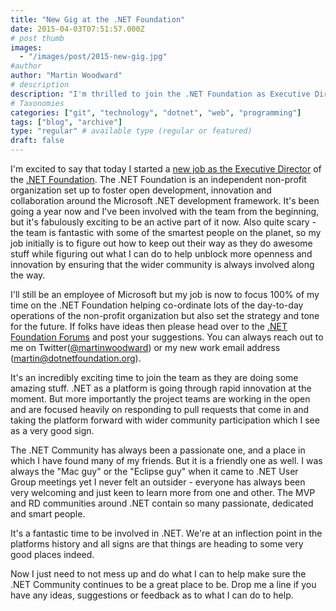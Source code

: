 ```yaml
---
title: "New Gig at the .NET Foundation"
date: 2015-04-03T07:51:57.000Z
# post thumb
images:
  - "/images/post/2015-new-gig.jpg"
#author
author: "Martin Woodward"
# description
description: "I'm thrilled to join the .NET Foundation as Executive Director, fostering innovation and collaboration in the vibrant .NET community."
# Taxonomies
categories: ["git", "technology", "dotnet", "web", "programming"]
tags: ["blog", "archive"]
type: "regular" # available type (regular or featured)
draft: false
---
```

I'm excited to say that today I started a [new job as the Executive Director](http://www.dotnetfoundation.org/blog/net-foundation-welcomes-executive-director-martin-woodward) of the [.NET Foundation](http://dotnetfoundation.org).  The .NET Foundation is an independent non-profit organization set up to foster open development, innovation and collaboration around the Microsoft .NET development framework. It's been going a year now and I've been involved with the team from the beginning, but it's fabulously exciting to be an active part of it now. Also quite scary - the team is fantastic with some of the smartest people on the planet, so my job initially is to figure out how to keep out their way as they do awesome stuff while figuring out what I can do to help unblock more openness and innovation by ensuring that the wider community is always involved along the way.

I'll still be an employee of Microsoft but my job is now to focus 100% of my time on the .NET Foundation helping co-ordinate lots of the day-to-day operations of the non-profit organization but also set the strategy and tone for the future. If folks have ideas then please head over to the [.NET Foundation Forums](http://forums.dotnetfoundation.org/) and post your suggestions. You can always reach out to me on Twitter([@martinwoodward](http://twitter.com/martinwoodward)) or my new work email address ([martin@dotnetfoundation.org](mailto:martin@dotnetfoundation.org)).

It's an incredibly exciting time to join the team as they are doing some amazing stuff. .NET as a platform is going through rapid innovation at the moment. But more importantly the project teams are working in the open and are focused heavily on responding to pull requests that come in and taking the platform forward with wider community participation which I see as a very good sign.

The .NET Community has always been a passionate one, and a place in which I have found many of my friends. But it is a friendly one as well. I was always the "Mac guy" or the "Eclipse guy" when it came to .NET User Group meetings yet I never felt an outsider - everyone has always been very welcoming and just keen to learn more from one and other.  The MVP and RD communities around .NET contain so many passionate, dedicated and smart people.

It's a fantastic time to be involved in .NET. We're at an inflection point in the platforms history and all signs are that things are heading to some very good places indeed.

Now I just need to not mess up and do what I can to help make sure the .NET Community continues to be a great place to be. Drop me a line if you have any ideas, suggestions or feedback as to what I can do to help.